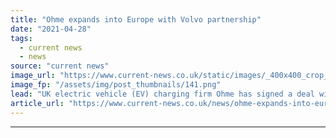 ```yaml
---
title: "Ohme expands into Europe with Volvo partnership"
date: "2021-04-28"
tags: 
  - current news
  - news
source: "current news"
image_url: "https://www.current-news.co.uk/static/images/_400x400_crop_center-center/ohme-app-and-charger-cropped-image-Ohme.png"
image_fp: "/assets/img/post_thumbnails/141.png"
lead: "​UK electric vehicle (EV) charging firm Ohme has signed a deal with Volvo that sees it takes its first steps into the European market."
article_url: "https://www.current-news.co.uk/news/ohme-expands-into-europe-with-volvo-partnership?utm_source=rss-feeds&utm_medium=rss&utm_campaign=rss"
---
```


---
